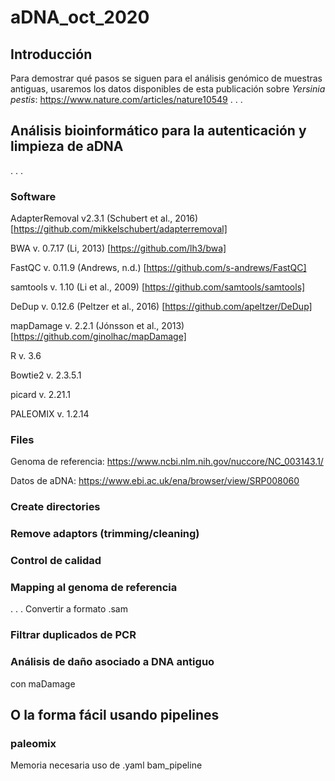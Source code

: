 # aDNA_oct_2020

## Introducción
 
Para demostrar qué pasos se siguen para el análisis genómico de muestras antiguas, usaremos los datos disponibles de esta publicación sobre _Yersinia pestis_: https://www.nature.com/articles/nature10549
.
.
.

## Análisis bioinformático para la autenticación y limpieza de aDNA
.
.
.
### Software

AdapterRemoval v2.3.1 (Schubert et al., 2016) [https://github.com/mikkelschubert/adapterremoval]

BWA v. 0.7.17 (Li, 2013) [https://github.com/lh3/bwa]

FastQC v. 0.11.9 (Andrews, n.d.) [https://github.com/s-andrews/FastQC]

samtools v. 1.10 (Li et al., 2009) [https://github.com/samtools/samtools]

DeDup v. 0.12.6 (Peltzer et al., 2016) [https://github.com/apeltzer/DeDup]

mapDamage v. 2.2.1 (Jónsson et al., 2013) [https://github.com/ginolhac/mapDamage]

R v. 3.6

Bowtie2 v. 2.3.5.1

picard v. 2.21.1

 PALEOMIX v. 1.2.14

### Files

Genoma de referencia: https://www.ncbi.nlm.nih.gov/nuccore/NC_003143.1/

Datos de aDNA: https://www.ebi.ac.uk/ena/browser/view/SRP008060

### Create directories

### Remove adaptors (trimming/cleaning)

### Control de calidad

### Mapping al genoma de referencia
.
.
.
Convertir a formato .sam

### Filtrar duplicados de PCR

### Análisis de daño asociado a DNA antiguo

con maDamage


## O la forma fácil usando pipelines

### paleomix

Memoria necesaria
uso de .yaml
bam_pipeline
